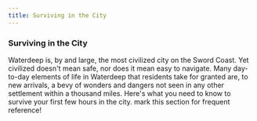 ```yaml
---
title: Surviving in the City
---
```


### Surviving in the City

Waterdeep is, by and large, the most civilized city on the Sword Coast. Yet civilized doesn't mean safe, nor does it mean easy to navigate. Many day-to-day elements of life in Waterdeep that residents take for granted are, to new arrivals, a bevy of wonders and dangers not seen in any other settlement within a thousand miles. Here's what you need to know to survive your first few hours in the city. mark this section for frequent reference!
